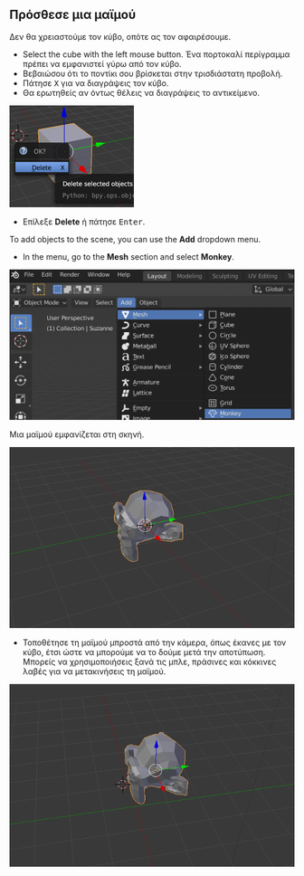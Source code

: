 ## Πρόσθεσε μια μαϊμού

Δεν θα χρειαστούμε τον κύβο, οπότε ας τον αφαιρέσουμε.

+ Select the cube with the left mouse button. Ένα πορτοκαλί περίγραμμα πρέπει να εμφανιστεί γύρω από τον κύβο.
+ Βεβαιώσου ότι το ποντίκι σου βρίσκεται στην τρισδιάστατη προβολή.
+ Πάτησε <kbd>X</kbd> για να διαγράψεις τον κύβο.
+ Θα ερωτηθείς αν όντως θέλεις να διαγράψεις το αντικείμενο.

![Διαγραφή αντικειμένου](images/delete-object.png)

+ Επίλεξε **Delete** ή πάτησε <kbd>Enter</kbd>.

To add objects to the scene, you can use the **Add** dropdown menu.

+ In the menu, go to the **Mesh** section and select **Monkey**.

![Επιλογή μαϊμούς](images/select-monkey.png)

Μια μαϊμού εμφανίζεται στη σκηνή.

![Εμφανίζεται μια μαϊμού](images/monkey-appears.png)

+ Τοποθέτησε τη μαϊμού μπροστά από την κάμερα, όπως έκανες με τον κύβο, έτσι ώστε να μπορούμε να το δούμε μετά την αποτύπωση. Μπορείς να χρησιμοποιήσεις ξανά τις μπλε, πράσινες και κόκκινες λαβές για να μετακινήσεις τη μαϊμού.

![Τοποθέτηση της κάμερας](images/camera-monkey.png)